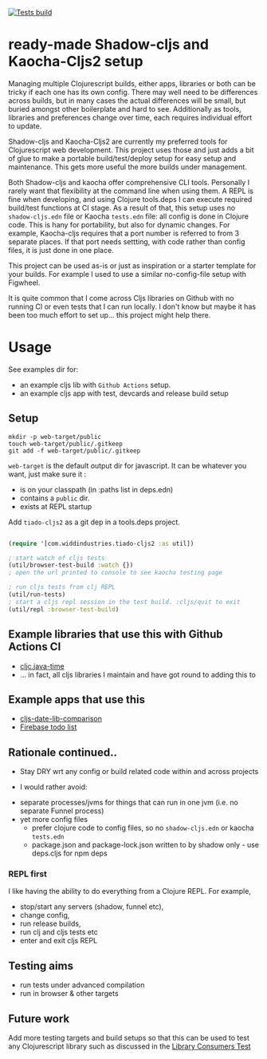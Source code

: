 [![Tests build](https://github.com/henryw374/tiado-cljs2/actions/workflows/tests.yaml/badge.svg)](https://github.com/henryw374/tiado-cljs2/actions/workflows/tests.yaml)

# ready-made Shadow-cljs and Kaocha-Cljs2 setup

Managing multiple Clojurescript builds, either apps, libraries or both can be tricky if each one has its own config. There may well need to be differences across builds, but in many
cases the actual differences will be small, but buried amongst other boilerplate and hard to see. Additionally
as tools, libraries and preferences change over time, each requires individual effort to update.

Shadow-cljs and Kaocha-Cljs2 are currently my preferred tools for Clojurescript web development. This project uses those and
just adds a bit of glue to make a portable build/test/deploy setup for easy setup and maintenance. This gets more useful the more builds under management.

Both Shadow-cljs and kaocha offer comprehensive CLI tools. Personally I rarely want that flexibility at the
command line when using them. A REPL is fine when developing, and using Clojure tools.deps I can execute required build/test functions at CI stage. As a result of that, this setup uses no `shadow-cljs.edn` file or Kaocha `tests.edn` file: all config is done in Clojure code. This is hany for portability, but also for dynamic changes. For example, Kaocha-cljs requires
that a port number is referred to from 3 separate places. If that port needs settting, with code rather than config files, it is just done in one place.

This project can be used as-is or just as inspiration or a starter template for your builds. For example I used to use a similar no-config-file setup with Figwheel. 

It is quite common that I come across Cljs libraries on Github with no running CI or even tests that I can run locally. I don't know but maybe it has been too much effort to set up... this project might help there.

# Usage

See examples dir for:

* an example cljs lib with `Github Actions` setup.
* an example cljs app with test, devcards and release build setup 

## Setup

```
mkdir -p web-target/public
touch web-target/public/.gitkeep
git add -f web-target/public/.gitkeep
```

`web-target` is the default output dir for javascript. It can be whatever you want, just make sure
it :

* is on your classpath (in :paths list in deps.edn)
* contains a `public` dir.
* exists at REPL startup

Add `tiado-cljs2` as a git dep in a tools.deps project. 

```clojure 

(require '[com.widdindustries.tiado-cljs2 :as util])

; start watch of cljs tests
(util/browser-test-build :watch {})
; open the url printed to console to see kaocha testing page

; run cljs tests from clj REPL
(util/run-tests)
; start a cljs repl session in the test build. :cljs/quit to exit
(util/repl :browser-test-build)

```

## Example libraries that use this with Github Actions CI

* [cljc.java-time](https://github.com/henryw374/cljc.java-time)
* ... in fact, all cljs libraries I maintain and have got round to adding this to

## Example apps that use this

* [cljs-date-lib-comparison](https://github.com/henryw374/cljs-date-lib-comparison)
* [Firebase todo list](https://github.com/henryw374/firebase-clojurescript-todo-list)

## Rationale continued..

* Stay DRY wrt any config or build related code within and across projects

* I would rather avoid: 

- separate processes/jvms for things that can run in one jvm (i.e. no separate Funnel process) 
- yet more config files 
   - prefer clojure code to config files, so no `shadow-cljs.edn` or kaocha `tests.edn`
   - package.json and package-lock.json written to by shadow only - use deps.cljs for npm deps 

### REPL first

I like having the ability to do everything from a Clojure REPL. For example, 

* stop/start any servers (shadow, funnel etc),
* change config, 
* run release builds, 
* run clj and cljs tests etc
* enter and exit cljs REPL

## Testing aims 

- run tests under advanced compilation
- run in browser & other targets

## Future work 

Add more testing targets and build setups so that this can be used to test any Clojurescript library
such as discussed in the [Library Consumers Test](https://github.com/henryw374/clojurescript-library-consumers-test)
